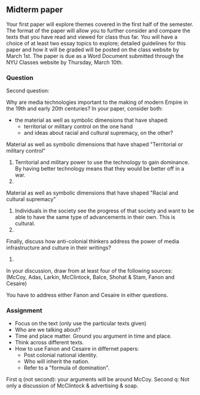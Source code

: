 ## Midterm paper

Your first paper will explore themes covered in the first half of the semester. The format of the paper will allow you to further consider and compare the texts that you have read and viewed for class thus far. You will have a choice of at least two essay topics to explore; detailed guidelines for this paper and how it will be graded will be posted on the class website by March 1st. The paper is due as a Word Document submitted through the NYU Classes website by Thursday, March 10th.

### Question

Second question:

Why are media technologies important to the making of modern Empire in the 19th and early 20th centuries? In your paper, consider both:

- the material as well as symbolic dimensions that have shaped:
    - territorial or military control on the one hand
    - and ideas about racial and cultural supremacy, on the other?

Material as well as symbolic dimensions that have shaped "Territorial or military control"

1. Territorial and military power to use the technology to gain dominance. By having better technology means that they would be better off in a war.
2.

Material as well as symbolic dimensions that have shaped "Racial and cultural supremacy"

1. Individuals in the society see the progress of that society and want to be able to have the same type of advancements in their own. This is cultural.
2.

Finally, discuss how anti-colonial thinkers address the power of media infrastructure and culture in their writings?

1.

In your discussion, draw from at least four of the following sources: (McCoy, Adas, Larkin, McClintock, Balce, Shohat & Stam, Fanon and Cesaire)

You have to address either Fanon and Cesaire in either questions.

### Assignment

- Focus on the text (only use the particular texts given)
- Who are we talking about?
- Time and place matter. Ground you argument in time and place.
- Think across different texts.
- How to use Fanon and Cesaire in differnet papers:
    - Post colonial national identity.
    - Who will inherit the nation.
    - Refer to a "formula of domination".

First q (not second): your arguments will be around McCoy.
Second q: Not only a discussion of McClintock & advertising & soap.
